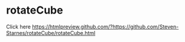 # rotateCube
Click here https://htmlpreview.github.com/?https://github.com/Steven-Starnes/rotateCube/rotateCube.html

